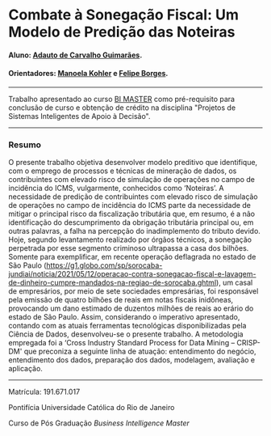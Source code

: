 # Combate à Sonegação Fiscal: Um Modelo de Predição das Noteiras

#### Aluno: [Adauto de Carvalho Guimarães](https://github.com/1970-rio).
#### Orientadores: [Manoela Kohler](https://github.com/manoelakohler) e [Felipe Borges](https://github.com/FelipeBorgesC).

---

Trabalho apresentado ao curso [BI MASTER](https://ica.puc-rio.ai/bi-master) como pré-requisito para conclusão de curso e obtenção de crédito na disciplina "Projetos de Sistemas Inteligentes de Apoio à Decisão".

---

### Resumo

O presente trabalho objetiva desenvolver modelo preditivo que identifique, com o emprego de processos e técnicas de mineração de dados, 
os contribuintes com elevado risco de simulação de operações no campo de incidência do ICMS, vulgarmente, conhecidos como ‘Noteiras’. 
A necessidade de predição de contribuintes com elevado risco de simulação de operações no campo de incidência do ICMS parte da necessidade 
de mitigar o principal risco da fiscalização tributária que, em resumo, é a não identificação do descumprimento da obrigação tributária principal ou, 
em outras palavras, a falha na percepção do inadimplemento do tributo devido. Hoje, segundo levantamento realizado por órgãos técnicos, a sonegação perpetrada por esse segmento criminoso  ultrapassa a casa dos bilhões. Somente para exemplificar, em recente operação deflagrada no estado de São Paulo (https://g1.globo.com/sp/sorocaba-jundiai/noticia/2021/05/12/operacao-contra-sonegacao-fiscal-e-lavagem-de-dinheiro-cumpre-mandados-na-regiao-de-sorocaba.ghtml), um casal de empresários, por meio de sete sociedades empresárias, foi responsável pela emissão de quatro bilhões de reais em notas fiscais inidôneas, provocando um dano estimado de duzentos milhões de reais ao erário do estado de São Paulo.  Assim, considerando o imperativo apresentado, contando com as atuais ferramentas tecnológicas disponibilizadas pela Ciência de Dados, 
desenvolveu-se o presente trabalho. A metodologia empregada foi a ‘Cross Industry Standard Process for Data Mining – CRISP-DM' que preconiza a seguinte linha de atuação:
entendimento do negócio, entendimento dos dados, preparação dos dados, modelagem, avaliação e aplicação. 

---

Matrícula: 191.671.017

Pontifícia Universidade Católica do Rio de Janeiro

Curso de Pós Graduação *Business Intelligence Master*
